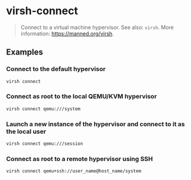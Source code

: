 # virsh-connect

> Connect to a virtual machine hypervisor. See also: `virsh`. More information: <https://manned.org/virsh>.

## Examples

### Connect to the default hypervisor

```bash
virsh connect
```

### Connect as root to the local QEMU/KVM hypervisor

```bash
virsh connect qemu:///system
```

### Launch a new instance of the hypervisor and connect to it as the local user

```bash
virsh connect qemu:///session
```

### Connect as root to a remote hypervisor using SSH

```bash
virsh connect qemu+ssh://user_name@host_name/system
```
